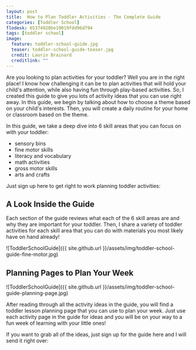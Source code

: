 ```yaml
---
layout: post
title:  How to Plan Toddler Activities - The Complete Guide
categories: [Toddler School]
flodesk: 65374920be19019fdd96d794
tags: [toddler school]
image:
  feature: toddler-school-guide.jpg
  teaser: toddler-school-guide-teaser.jpg
  credit: Laurin Brainard
  creditlink: ""
---
```

Are you looking to plan activities for your toddler? Well you are in the right place! I know how challenging it can be to plan activities that will hold your child's attention, while also having fun through play-based activities. So, I created this guide to give you lots of activity ideas that you can use right away. In this guide, we begin by talking about how to choose a theme based on your child's interests. Then, you will create a daily routine for your home or classroom based on the theme. 

In this guide, we take a deep dive into 6 skill areas that you can focus on with your toddler:
- sensory bins
- fine motor skills
- literacy and vocabulary
- math activities
- gross motor skills
- arts and crafts

Just sign up here to get right to work planning toddler activities:
<div id="fd-form-65388aed2aaccd4af3f7fe5a"></div>
<script>
  window.fd('form', {
    formId: '65388aed2aaccd4af3f7fe5a',
    containerEl: '#fd-form-65388aed2aaccd4af3f7fe5a'
  });
</script>

## A Look Inside the Guide

Each section of the guide reviews what each of the 6 skill areas are and why they are important for your toddler. Then, I share a variety of toddler activities for each skill area that you can do with materials you most likely have on hand already! 

![ToddlerSchoolGuide]({{ site.github.url }}/assets/img/toddler-school-guide-fine-motor.jpg)

## Planning Pages to Plan Your Week 

![ToddlerSchoolGuide]({{ site.github.url }}/assets/img/toddler-school-guide-planning-page.jpg)

After reading through all the activity ideas in the guide, you will find a toddler lesson planning page that you can use to plan your week. Just use each activity page in the guide for ideas and you will be on your way to a fun week of learning with your little ones! 

If you want to grab all of the ideas, just sign up for the guide here and I will send it right over:

<div id="fd-form-65374920be19019fdd96d794"></div>
<script>
  window.fd('form', {
    formId: '65374920be19019fdd96d794',
    containerEl: '#fd-form-65374920be19019fdd96d794'
  });
</script>